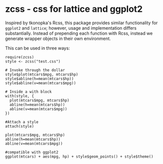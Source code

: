# zcss - css for lattice and ggplot2

Inspired by tkonopka's Rcss, this package provides similar functionality
for `ggplot2` and `lattice`; however, usage and implementation differs substantially.
Instead of prepending each function with Rcss, instead we generate wrapper 
objects in their own environment. 

This can be used in three ways:

```{r}
require(zcss)
style <- zcss("test.css")

# Invoke through the dollar
style$plot(mtcars$mpg, mtcars$hp)
style$abline(h=mean(mtcars$hp))
style$abline(v=mean(mtcars$mpg))

# Inside a with block
with(style, {
  plot(mtcars$mpg, mtcars$hp)
  abline(h=mean(mtcars$hp))
  abline(v=mean(mtcars$mpg))
})

#Attach a style
attach(style)

plot(mtcars$mpg, mtcars$hp)
abline(h=mean(mtcars$hp))
abline(v=mean(mtcars$mpg))

#compatible with ggplot2
ggplot(mtcars) + aes(mpg, hp) + style$geom_points() + style$theme()

```

